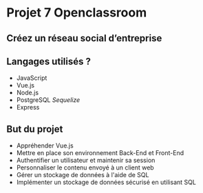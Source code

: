 # Projet 7 Openclassroom

## Créez un réseau social d’entreprise

## Langages utilisés ?

+ JavaScript
+ Vue.js
+ Node.js
+ PostgreSQL *Sequelize*
+ Express

## But du projet

+ Appréhender Vue.js
+ Mettre en place son environnement Back-End et Front-End
+ Authentifier un utilisateur et maintenir sa session
+ Personnaliser le contenu envoyé à un client web
+ Gérer un stockage de données à l'aide de SQL
+ Implémenter un stockage de données sécurisé en utilisant SQL
